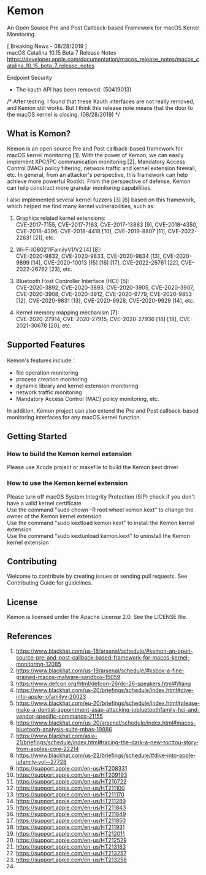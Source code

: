 # Kemon
An Open Source Pre and Post Callback-based Framework for macOS Kernel Monitoring.

[ Breaking News - 08/28/2019 ]  
macOS Catalina 10.15 Beta 7 Release Notes  
https://developer.apple.com/documentation/macos_release_notes/macos_catalina_10_15_beta_7_release_notes

Endpoint Security
 - The kauth API has been removed. (50419013)

/* After testing, I found that these Kauth interfaces are not really removed, and Kemon still works. But I think this release note means that the door to the macOS kernel is closing. (08/28/2019) */

## What is Kemon?
Kemon is an open source Pre and Post callback-based framework for macOS kernel monitoring [1]. With the power of Kemon, we can easily implement XPC/IPC communication monitoring [2], Mandatory Access Control (MAC) policy filtering, network traffic and kernel extension firewall, etc. In general, from an attacker's perspective, this framework can help achieve more powerful Rootkit. From the perspective of defense, Kemon can help construct more granular monitoring capabilities.

I also implemented several kernel fuzzers [3] [6] based on this framework, which helped me find many kernel vulnerabilities, such as:

1. Graphics related kernel extensions:  
CVE-2017-7155, CVE-2017-7163, CVE-2017-13883 [9], CVE-2018-4350, CVE-2018-4396, CVE-2018-4418 [10], CVE-2019-8807 [11], CVE-2022-22631 [21], etc.

2. Wi-Fi IO80211FamilyV1/V2 [4] [8]:  
CVE-2020-9832, CVE-2020-9833, CVE-2020-9834 [13], CVE-2020-9899 [14], CVE-2020-10013 [15] [16] [17], CVE-2022-26761 [22], CVE-2022-26762 [23], etc.

3. Bluetooth Host Controller Interface (HCI) [5]:  
CVE-2020-3892, CVE-2020-3893, CVE-2020-3905, CVE-2020-3907, CVE-2020-3908, CVE-2020-3912, CVE-2020-9779, CVE-2020-9853 [12], CVE-2020-9831 [13], CVE-2020-9928, CVE-2020-9929 [14], etc.

4. Kernel memory mapping mechanism [7]:  
CVE-2020-27914, CVE-2020-27915, CVE-2020-27936 [18] [19], CVE-2021-30678 [20], etc.

## Supported Features
Kemon's features include：
- file operation monitoring
- process creation monitoring
- dynamic library and kernel extension monitoring
- network traffic monitoring
- Mandatory Access Control (MAC) policy monitoring, etc.

In addition, Kemon project can also extend the Pre and Post callback-based monitoring interfaces for any macOS kernel function.

## Getting Started
### How to build the Kemon kernel extension
Please use Xcode project or makefile to build the Kemon kext driver

### How to use the Kemon kernel extension
Please turn off macOS System Integrity Protection (SIP) check if you don't have a valid kernel certificate  
Use the command "sudo chown -R root:wheel kemon.kext" to change the owner of the Kemon kernel extension  
Use the command "sudo kextload kemon.kext" to install the Kemon kernel extension  
Use the command "sudo kextunload kemon.kext" to uninstall the Kemon kernel extension


## Contributing
Welcome to contribute by creating issues or sending pull requests. See Contributing Guide for guidelines.

## License
Kemon is licensed under the Apache License 2.0. See the LICENSE file.

## References
1. https://www.blackhat.com/us-18/arsenal/schedule/#kemon-an-open-source-pre-and-post-callback-based-framework-for-macos-kernel-monitoring-12085
2. https://www.blackhat.com/us-19/arsenal/schedule/#ksbox-a-fine-grained-macos-malware-sandbox-15059
3. https://www.defcon.org/html/defcon-26/dc-26-speakers.html#Wang
4. https://www.blackhat.com/us-20/briefings/schedule/index.html#dive-into-apple-iofamilyv-20023
5. https://www.blackhat.com/eu-20/briefings/schedule/index.html#please-make-a-dentist-appointment-asap-attacking-iobluetoothfamily-hci-and-vendor-specific-commands-21155
6. https://www.blackhat.com/us-20/arsenal/schedule/index.html#macos-bluetooth-analysis-suite-mbas-19886
7. https://www.blackhat.com/asia-21/briefings/schedule/index.html#racing-the-dark-a-new-tocttou-story-from-apples-core-22214
8. https://www.blackhat.com/us-22/briefings/schedule/#dive-into-apple-iofamily-vol--27728
9. https://support.apple.com/en-us/HT208331
10. https://support.apple.com/en-us/HT209193
11. https://support.apple.com/en-us/HT210722
12. https://support.apple.com/en-us/HT211100
13. https://support.apple.com/en-us/HT211170
14. https://support.apple.com/en-us/HT211289
15. https://support.apple.com/en-us/HT211843
16. https://support.apple.com/en-us/HT211849
17. https://support.apple.com/en-us/HT211850
18. https://support.apple.com/en-us/HT211931
19. https://support.apple.com/en-us/HT212011
20. https://support.apple.com/en-us/HT212529
21. https://support.apple.com/en-us/HT213183
22. https://support.apple.com/en-us/HT213257
23. https://support.apple.com/en-us/HT213258
24. 
